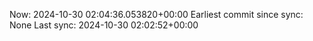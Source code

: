 Now: 2024-10-30 02:04:36.053820+00:00 Earliest commit since sync: None Last sync: 2024-10-30 02:02:52+00:00
